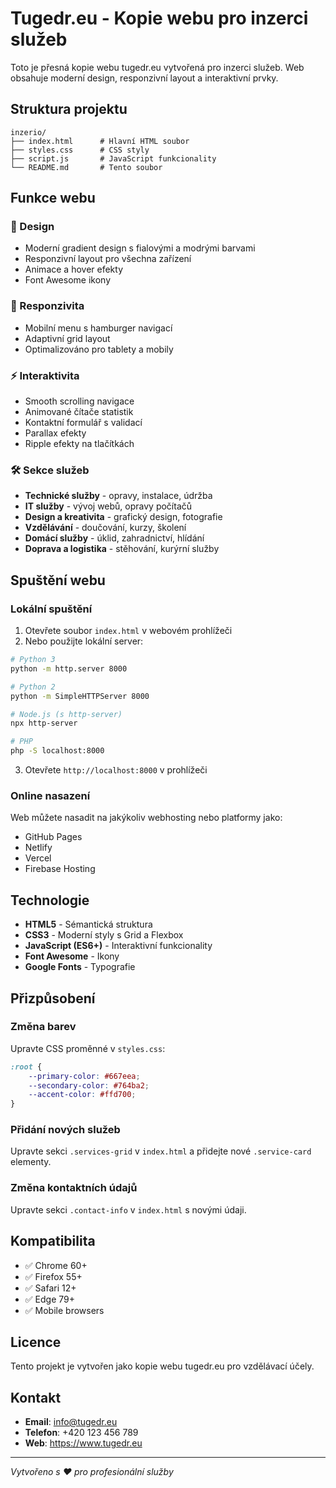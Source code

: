 # Tugedr.eu - Kopie webu pro inzerci služeb

Toto je přesná kopie webu tugedr.eu vytvořená pro inzerci služeb. Web obsahuje moderní design, responzivní layout a interaktivní prvky.

## Struktura projektu

```
inzerio/
├── index.html      # Hlavní HTML soubor
├── styles.css      # CSS styly
├── script.js       # JavaScript funkcionality
└── README.md       # Tento soubor
```

## Funkce webu

### 🎨 Design
- Moderní gradient design s fialovými a modrými barvami
- Responzivní layout pro všechna zařízení
- Animace a hover efekty
- Font Awesome ikony

### 📱 Responzivita
- Mobilní menu s hamburger navigací
- Adaptivní grid layout
- Optimalizováno pro tablety a mobily

### ⚡ Interaktivita
- Smooth scrolling navigace
- Animované čítače statistik
- Kontaktní formulář s validací
- Parallax efekty
- Ripple efekty na tlačítkách

### 🛠️ Sekce služeb
- **Technické služby** - opravy, instalace, údržba
- **IT služby** - vývoj webů, opravy počítačů
- **Design a kreativita** - grafický design, fotografie
- **Vzdělávání** - doučování, kurzy, školení
- **Domácí služby** - úklid, zahradnictví, hlídání
- **Doprava a logistika** - stěhování, kurýrní služby

## Spuštění webu

### Lokální spuštění
1. Otevřete soubor `index.html` v webovém prohlížeči
2. Nebo použijte lokální server:

```bash
# Python 3
python -m http.server 8000

# Python 2
python -m SimpleHTTPServer 8000

# Node.js (s http-server)
npx http-server

# PHP
php -S localhost:8000
```

3. Otevřete `http://localhost:8000` v prohlížeči

### Online nasazení
Web můžete nasadit na jakýkoliv webhosting nebo platformy jako:
- GitHub Pages
- Netlify
- Vercel
- Firebase Hosting

## Technologie

- **HTML5** - Sémantická struktura
- **CSS3** - Moderní styly s Grid a Flexbox
- **JavaScript (ES6+)** - Interaktivní funkcionality
- **Font Awesome** - Ikony
- **Google Fonts** - Typografie

## Přizpůsobení

### Změna barev
Upravte CSS proměnné v `styles.css`:
```css
:root {
    --primary-color: #667eea;
    --secondary-color: #764ba2;
    --accent-color: #ffd700;
}
```

### Přidání nových služeb
Upravte sekci `.services-grid` v `index.html` a přidejte nové `.service-card` elementy.

### Změna kontaktních údajů
Upravte sekci `.contact-info` v `index.html` s novými údaji.

## Kompatibilita

- ✅ Chrome 60+
- ✅ Firefox 55+
- ✅ Safari 12+
- ✅ Edge 79+
- ✅ Mobile browsers

## Licence

Tento projekt je vytvořen jako kopie webu tugedr.eu pro vzdělávací účely.

## Kontakt

- **Email**: info@tugedr.eu
- **Telefon**: +420 123 456 789
- **Web**: https://www.tugedr.eu

---

*Vytvořeno s ❤️ pro profesionální služby*
